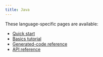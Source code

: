 ```yaml
---
title: Java
---
```


These language-specific pages are available:

- [Quick start](quickstart)
- [Basics tutorial](basics)
- [Generated-code reference](generated-code)
- [API reference](api/grpc-java/javadoc)
